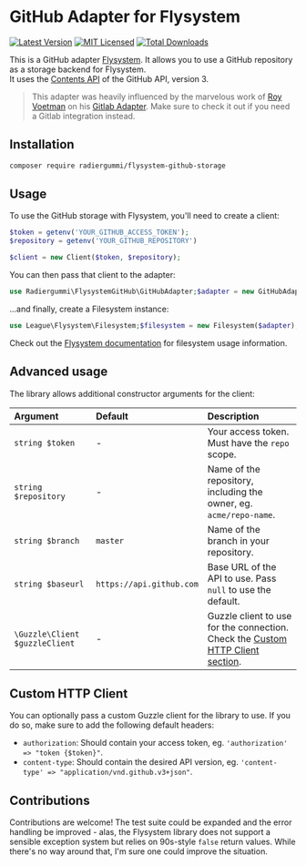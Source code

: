 GitHub Adapter for Flysystem
============================
[![Latest Version](https://img.shields.io/packagist/v/radiergummi/flysystem-github-storage.svg?style=flat-square)](https://packagist.org/packages/radiergummi/flysystem-github-storage)
[![MIT Licensed](https://img.shields.io/badge/license-MIT-brightgreen.svg?style=flat-square)](LICENSE)
[![Total Downloads](https://img.shields.io/packagist/dt/radiergummi/flysystem-github-storage.svg?style=flat-square)](https://packagist.org/packages/radiergummi/flysystem-github-storage)

This is a GitHub adapter [Flysystem](https://github.com/thephpleague/flysystem). It allows you to use a GitHub 
repository as a storage backend for Flysystem.  
It uses the [Contents API](https://developer.github.com/v3/repos/contents/) of the GitHub API, version 3.

> This adapter was heavily influenced by the marvelous work of [Roy Voetman](https://github.com/RoyVoetman) on his 
> [Gitlab Adapter](https://github.com/RoyVoetman/flysystem-gitlab-storage). Make sure to check it out if you need a 
> Gitlab integration instead.

Installation
------------
```bash
composer require radiergummi/flysystem-github-storage
```

Usage
-----
To use the GitHub storage with Flysystem, you'll need to create a client:
```php
$token = getenv('YOUR_GITHUB_ACCESS_TOKEN');
$repository = getenv('YOUR_GITHUB_REPOSITORY')

$client = new Client($token, $repository);
```

You can then pass that client to the adapter:
```php
use Radiergummi\FlysystemGitHub\GitHubAdapter;$adapter = new GitHubAdapter($client);
```

...and finally, create a Filesystem instance:
```php
use League\Flysystem\Filesystem;$filesystem = new Filesystem($adapter);
```

Check out the [Flysystem documentation](https://flysystem.thephpleague.com/api) for filesystem usage information.

Advanced usage
--------------
The library allows additional constructor arguments for the client:

| Argument                       | Default                  | Description                                                                                           |
|:-------------------------------|:-------------------------|:------------------------------------------------------------------------------------------------------|
| `string $token`                | -                        | Your access token. Must have the `repo` scope.                                                        |
| `string $repository`           | -                        | Name of the repository, including the owner, eg. `acme/repo-name`.                                    |
| `string $branch`               | `master`                 | Name of the branch in your repository.                                                                |
| `string $baseurl`              | `https://api.github.com` | Base URL of the API to use. Pass `null` to use the default.                                           |
| `\Guzzle\Client $guzzleClient` | -                        | Guzzle client to use for the connection. Check the [Custom HTTP Client section](#custom-http-client). |

Custom HTTP Client
------------------
You can optionally pass a custom Guzzle client for the library to use. If you do so, make sure to add the following 
default headers:
 - `authorization`: Should contain your access token, eg. `'authorization' => "token {$token}"`.
 - `content-type`: Should contain the desired API version, eg. `'content-type' => "application/vnd.github.v3+json"`.

Contributions
-------------
Contributions are welcome! The test suite could be expanded and the error handling be improved - alas, the Flysystem 
library does not support a sensible exception system but relies on 90s-style `false` return values. While there's no way
around that, I'm sure one could improve the situation.
